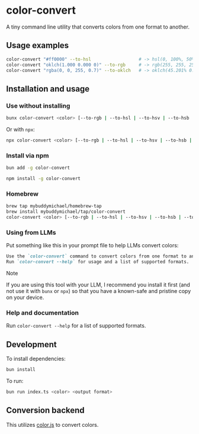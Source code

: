 # color-convert

A tiny command line utility that converts colors from one format to another.

## Usage examples

```bash
color-convert "#ff0000" --to-hsl                  # -> hsl(0, 100%, 50%)
color-convert "oklch(1.000 0.000 0)" --to-rgb     # -> rgb(255, 255, 255)
color-convert "rgba(0, 0, 255, 0.7)" --to-oklch   # -> oklch(45.201% 0.31321 264.05 / 0.7)
```

## Installation and usage

### Use without installing
```bash
bunx color-convert <color> [--to-rgb | --to-hsl | --to-hsv | --to-hsb | --to-hwb | --to-oklab | --to-oklch]
```
Or with `npx`:
```bash
npx color-convert <color> [--to-rgb | --to-hsl | --to-hsv | --to-hsb | --to-hwb | --to-oklab | --to-oklch]
```

### Install via npm
```bash
bun add -g color-convert
```
```bash
npm install -g color-convert
```

### Homebrew
```bash
brew tap mybuddymichael/homebrew-tap
brew install mybuddymichael/tap/color-convert
color-convert <color> [--to-rgb | --to-hsl | --to-hsv | --to-hsb | --to-hwb | --to-oklab | --to-oklch]
```

### Using from LLMs

Put something like this in your prompt file to help LLMs convert colors:

```markdown
Use the `color-convert` command to convert colors from one format to another.
Run `color-convert --help` for usage and a list of supported formats.
```

> [!NOTE]
> If you are using this tool with your LLM, I recommend you install it first (and not use it with `bunx` or `npx`) so that you have a known-safe and pristine copy on your device.

### Help and documentation

Run `color-convert --help` for a list of supported formats.

## Development

To install dependencies:

```bash
bun install
```

To run:

```bash
bun run index.ts <color> <output format>
```

## Conversion backend

This utilizes [color.js](https://colorjs.io/) to convert colors.
